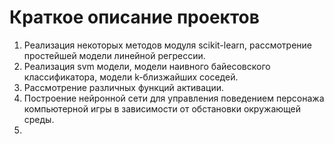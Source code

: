 # Краткое описание проектов
1. Реализация некоторых методов модуля scikit-learn, рассмотрение простейшей модели линейной регрессии.
2. Реализация svm модели, модели наивного байесовского классификатора, модели k-близжайших соседей.
3. Рассмотрение различных функций активации.
4. Построение нейронной сети для управления поведением персонажа компьютерной игры в зависимости от обстановки окружающей среды.
5. 
